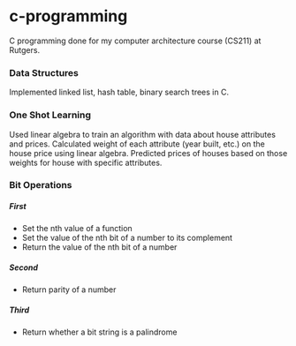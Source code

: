 # c-programming

C programming done for my computer architecture course (CS211) at Rutgers.

### Data Structures

Implemented linked list, hash table, binary search trees in C.

### One Shot Learning

Used linear algebra to train an algorithm with data about house attributes and prices.
Calculated weight of each attribute (year built, etc.) on the house price using linear algebra.
Predicted prices of houses based on those weights for house with specific attributes.

### Bit Operations

##### First

- Set the nth value of a function
- Set the value of the nth bit of a number to its complement
- Return the value of the nth bit of a number

##### Second

- Return parity of a number

##### Third

- Return whether a bit string is a palindrome
